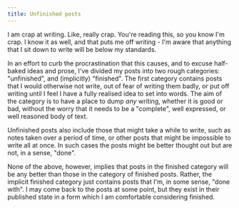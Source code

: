 ```yaml
---
title: Unfinished posts
---
```


I am crap at writing. Like, really crap. You're reading this, so you know I'm crap. I know it as well, and that puts me off writing - I'm aware that anything that I sit down to write will be below my standards.

In an effort to curb the procrastination that this causes, and to excuse half-baked ideas and prose, I've divided my posts into two rough categories: "unfinished", and (implicitly) "finished". The first category contains posts that I would otherwise not write, out of fear of writing them badly, or put off writing until I feel I have a fully realised idea to set into words. The aim of the category is to have a place to dump *any* writing, whether it is good or bad, without the worry that it needs to be a "complete", well expressed, or well reasoned body of text. 

Unfinished posts also include those that might take a while to write, such as notes taken over a period of time, or other posts that might be impossible to write all at once. In such cases the posts might be better thought out but are not, in a sense, "done". 

None of the above, however, implies that posts in the finished category will be any better than those in the category of finished posts. Rather, the implicit finished category just contains posts that I'm, in some sense, "done with". I may come back to the posts at some point, but they exist in their published state in a form which I am comfortable considering finished. 